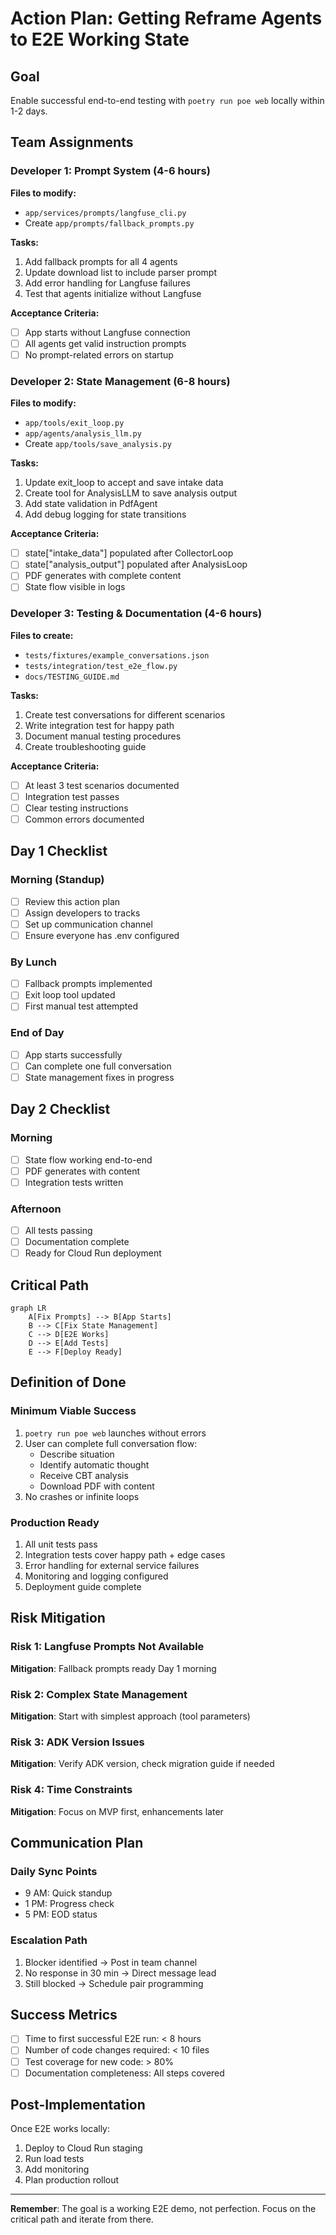 # Action Plan: Getting Reframe Agents to E2E Working State

## Goal
Enable successful end-to-end testing with `poetry run poe web` locally within 1-2 days.

## Team Assignments

### Developer 1: Prompt System (4-6 hours)
**Files to modify:**
- `app/services/prompts/langfuse_cli.py`
- Create `app/prompts/fallback_prompts.py`

**Tasks:**
1. Add fallback prompts for all 4 agents
2. Update download list to include parser prompt
3. Add error handling for Langfuse failures
4. Test that agents initialize without Langfuse

**Acceptance Criteria:**
- [ ] App starts without Langfuse connection
- [ ] All agents get valid instruction prompts
- [ ] No prompt-related errors on startup

### Developer 2: State Management (6-8 hours)
**Files to modify:**
- `app/tools/exit_loop.py`
- `app/agents/analysis_llm.py`
- Create `app/tools/save_analysis.py`

**Tasks:**
1. Update exit_loop to accept and save intake data
2. Create tool for AnalysisLLM to save analysis output
3. Add state validation in PdfAgent
4. Add debug logging for state transitions

**Acceptance Criteria:**
- [ ] state["intake_data"] populated after CollectorLoop
- [ ] state["analysis_output"] populated after AnalysisLoop
- [ ] PDF generates with complete content
- [ ] State flow visible in logs

### Developer 3: Testing & Documentation (4-6 hours)
**Files to create:**
- `tests/fixtures/example_conversations.json`
- `tests/integration/test_e2e_flow.py`
- `docs/TESTING_GUIDE.md`

**Tasks:**
1. Create test conversations for different scenarios
2. Write integration test for happy path
3. Document manual testing procedures
4. Create troubleshooting guide

**Acceptance Criteria:**
- [ ] At least 3 test scenarios documented
- [ ] Integration test passes
- [ ] Clear testing instructions
- [ ] Common errors documented

## Day 1 Checklist

### Morning (Standup)
- [ ] Review this action plan
- [ ] Assign developers to tracks
- [ ] Set up communication channel
- [ ] Ensure everyone has .env configured

### By Lunch
- [ ] Fallback prompts implemented
- [ ] Exit loop tool updated
- [ ] First manual test attempted

### End of Day
- [ ] App starts successfully
- [ ] Can complete one full conversation
- [ ] State management fixes in progress

## Day 2 Checklist

### Morning
- [ ] State flow working end-to-end
- [ ] PDF generates with content
- [ ] Integration tests written

### Afternoon  
- [ ] All tests passing
- [ ] Documentation complete
- [ ] Ready for Cloud Run deployment

## Critical Path

```mermaid
graph LR
    A[Fix Prompts] --> B[App Starts]
    B --> C[Fix State Management]
    C --> D[E2E Works]
    D --> E[Add Tests]
    E --> F[Deploy Ready]
```

## Definition of Done

### Minimum Viable Success
1. `poetry run poe web` launches without errors
2. User can complete full conversation flow:
   - Describe situation
   - Identify automatic thought
   - Receive CBT analysis
   - Download PDF with content
3. No crashes or infinite loops

### Production Ready
1. All unit tests pass
2. Integration tests cover happy path + edge cases  
3. Error handling for external service failures
4. Monitoring and logging configured
5. Deployment guide complete

## Risk Mitigation

### Risk 1: Langfuse Prompts Not Available
**Mitigation**: Fallback prompts ready Day 1 morning

### Risk 2: Complex State Management
**Mitigation**: Start with simplest approach (tool parameters)

### Risk 3: ADK Version Issues
**Mitigation**: Verify ADK version, check migration guide if needed

### Risk 4: Time Constraints
**Mitigation**: Focus on MVP first, enhancements later

## Communication Plan

### Daily Sync Points
- 9 AM: Quick standup
- 1 PM: Progress check
- 5 PM: EOD status

### Escalation Path
1. Blocker identified → Post in team channel
2. No response in 30 min → Direct message lead
3. Still blocked → Schedule pair programming

## Success Metrics

- [ ] Time to first successful E2E run: < 8 hours
- [ ] Number of code changes required: < 10 files
- [ ] Test coverage for new code: > 80%
- [ ] Documentation completeness: All steps covered

## Post-Implementation

Once E2E works locally:
1. Deploy to Cloud Run staging
2. Run load tests
3. Add monitoring
4. Plan production rollout

---

**Remember**: The goal is a working E2E demo, not perfection. Focus on the critical path and iterate from there.